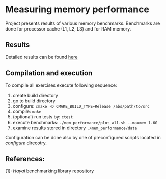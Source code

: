 # Measuring memory performance

Project presents results of various memory benchmarks.
Benchmarks are done for processor cache (L1, L2, L3) and for RAM memory.


## Results

Detailed results can be found [here](doc/README.md)


## Compilation and execution

To compile all exercises execute following sequence:
1. create build directory
2. go to build directory
3. configure: ```cmake -D CMAKE_BUILD_TYPE=Release /abs/path/to/src```
4. compile: ```make```
5. (optional) run tests by: ```ctest```
6. execute benchmarks: ```./mem_performance/plot_all.sh --maxmem 1.6G```
7. examine results stored in directory ```./mem_performance/data```

Configuration can be done also by one of preconfigured scripts located in *configure* direcotry.


## References:

<a name="ref01">[1]</a>: *Hayai* benchmarking library [repository](https://github.com/nickbruun/hayai)
